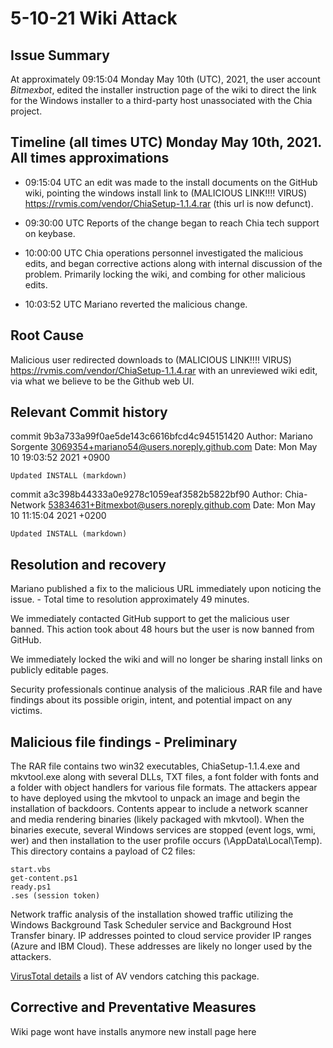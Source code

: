 
# 5-10-21 Wiki Attack

## Issue Summary

At approximately 09:15:04 Monday May 10th (UTC), 2021, the user account *Bitmexbot*, edited the installer instruction page of the wiki to direct the link for the Windows installer to a third-party host unassociated with the Chia project.

## Timeline (all times UTC) Monday May 10th, 2021. All times approximations

- 09:15:04 UTC an edit was made to the install documents on the GitHub wiki, pointing the windows install link to (MALICIOUS LINK!!!! VIRUS) https://rvmis.com/vendor/ChiaSetup-1.1.4.rar (this url is now defunct).

- 09:30:00 UTC Reports of the change began to reach Chia tech support on keybase.

- 10:00:00 UTC Chia operations personnel investigated the malicious edits, and began corrective actions along with internal discussion of the problem. Primarily locking the wiki, and combing for other malicious edits.

- 10:03:52 UTC Mariano reverted the malicious change.

## Root Cause

Malicious user redirected downloads to (MALICIOUS LINK!!!! VIRUS) https://rvmis.com/vendor/ChiaSetup-1.1.4.rar with an unreviewed wiki edit, via what we believe to be the Github web UI.

## Relevant Commit history

commit 9b3a733a99f0ae5de143c6616bfcd4c945151420
Author: Mariano Sorgente <3069354+mariano54@users.noreply.github.com>
Date:   Mon May 10 19:03:52 2021 +0900

    Updated INSTALL (markdown)

commit a3c398b44333a0e9278c1059eaf3582b5822bf90
Author: Chia-Network <53834631+Bitmexbot@users.noreply.github.com>
Date:   Mon May 10 11:15:04 2021 +0200

    Updated INSTALL (markdown)


## Resolution and recovery

Mariano published a fix to the malicious URL immediately upon noticing the issue. - Total time to resolution approximately 49 minutes.

We immediately contacted GitHub support to get the malicious user banned. This action took about 48 hours but the user is now banned from GitHub.

We immediately locked the wiki and will no longer be sharing install links on publicly editable pages.

Security professionals continue analysis of the malicious .RAR file and have findings about its possible origin, intent, and potential impact on any victims.

## Malicious file findings - Preliminary

The RAR file contains two win32 executables, ChiaSetup-1.1.4.exe and mkvtool.exe along with several DLLs, TXT files, a font folder with fonts and a folder with object handlers for various file formats. The attackers appear to have deployed using the mkvtool to unpack an image and begin the installation of backdoors. Contents appear to include a network scanner and media rendering binaries (likely packaged with mkvtool). When the binaries execute, several Windows services are stopped (event logs, wmi, wer) and then installation to the user profile occurs (\AppData\Local\Temp). This directory contains a payload of C2 files:

    start.vbs
    get-content.ps1
    ready.ps1
    .ses (session token)

Network traffic analysis of the installation showed traffic utilizing the Windows Background Task Scheduler service and Background Host Transfer binary. IP addresses pointed to cloud service provider IP ranges (Azure and IBM Cloud). These addresses are likely no longer used by the attackers.

[VirusTotal details](https://www.virustotal.com/gui/file/476cdefcc0cd45525c7dc73a1dd0a1c97698c047dfaacdbf70ad32fc6bb65ee4/detection) a list of AV vendors catching this package.

## Corrective and Preventative Measures

Wiki page wont have installs anymore
new install page here <URL>
